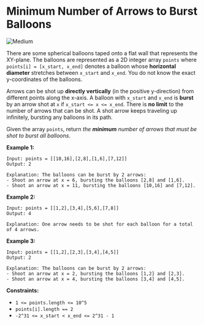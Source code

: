 # Minimum Number of Arrows to Burst Balloons

![Medium](https://img.shields.io/badge/Difficulty-Medium-yellow)

There are some spherical balloons taped onto a flat wall that represents the XY-plane. The balloons are represented as a 2D integer array `points` where `points[i] = [x_start, x_end]` denotes a balloon whose **horizontal diameter** stretches between `x_start` and `x_end`. You do not know the exact y-coordinates of the balloons.

Arrows can be shot up **directly vertically** (in the positive y-direction) from different points along the x-axis. A balloon with `x_start` and `x_end` is **burst** by an arrow shot at `x` if `x_start <= x <= x_end`. There is **no limit** to the number of arrows that can be shot. A shot arrow keeps traveling up infinitely, bursting any balloons in its path.

Given the array `points`, return *the **minimum** number of arrows that must be shot to burst all balloons*.

 

**Example 1:**
```
Input: points = [[10,16],[2,8],[1,6],[7,12]]
Output: 2

Explanation: The balloons can be burst by 2 arrows:
- Shoot an arrow at x = 6, bursting the balloons [2,8] and [1,6].
- Shoot an arrow at x = 11, bursting the balloons [10,16] and [7,12].
```
**Example 2:**
```
Input: points = [[1,2],[3,4],[5,6],[7,8]]
Output: 4

Explanation: One arrow needs to be shot for each balloon for a total of 4 arrows.
```
**Example 3:**
```
Input: points = [[1,2],[2,3],[3,4],[4,5]]
Output: 2

Explanation: The balloons can be burst by 2 arrows:
- Shoot an arrow at x = 2, bursting the balloons [1,2] and [2,3].
- Shoot an arrow at x = 4, bursting the balloons [3,4] and [4,5].
```

**Constraints:**

- `1 <= points.length <= 10^5`
- `points[i].length == 2`
- `-2^31 <= x_start < x_end <= 2^31 - 1`
